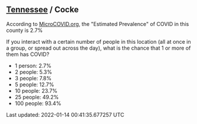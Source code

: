 
## [Tennessee](/united-states/tennessee) / Cocke

According to [MicroCOVID.org](http://microcovid.org),
the "Estimated Prevalence" of COVID in this county is 2.7%

If you interact with a certain number of people in this location
(all at once in a group, or spread out across the day), what is the chance that
1 or more of them has COVID?

- 1 person: 2.7%
- 2 people: 5.3%
- 3 people: 7.8%
- 5 people: 12.7%
- 10 people: 23.7%
- 25 people: 49.2%
- 100 people: 93.4%

Last updated: 2022-01-14 00:41:35.677257 UTC
